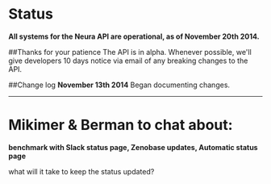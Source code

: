 Status
=======

**All systems for the Neura API are operational, as of November 20th 2014.**

##Thanks for your patience
The API is in alpha. Whenever possible, we'll give developers 10 days notice via email of any breaking changes to the API. 

##Change log
**November 13th 2014** 
Began documenting changes.

---------

# Mikimer & Berman to chat about:

**benchmark with Slack status page, Zenobase updates, Automatic status page**

what will it take to keep the status updated?


